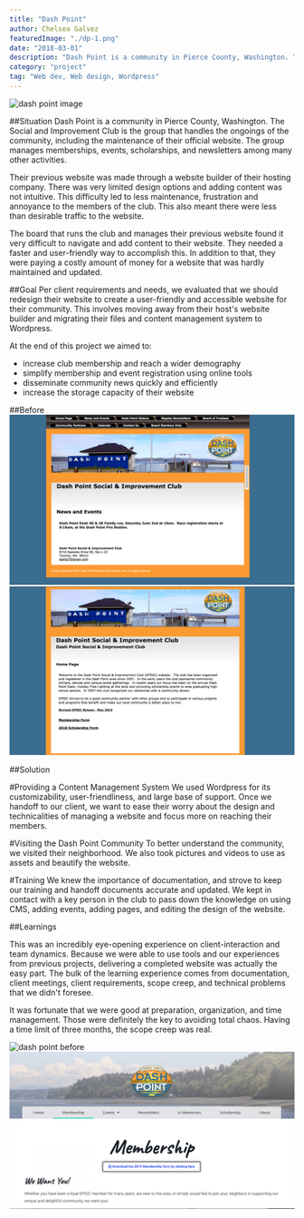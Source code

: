 ```yaml
---
title: "Dash Point"
author: Chelsea Galvez
featuredImage: "./dp-1.png"
date: "2018-03-01"
description: "Dash Point is a community in Pierce County, Washington. This is web redesign and development project using Wordpress as CMS."
category: "project"
tag: "Web dev, Web design, Wordpress"
---
```


![dash point image](./dp-1.png)

##Situation
Dash Point is a community in Pierce County, Washington. The Social and Improvement Club is the group that handles the ongoings of the community, including the maintenance of their official website. The group manages memberships, events, scholarships, and newsletters among many other activities.

Their previous website was made through a website builder of their hosting company. There was very limited design options and adding content was not intuitive. This difficulty led to less maintenance, frustration and annoyance to the members of the club. This also meant there were less than desirable traffic to the website.

The board that runs the club and manages their previous website found it very difficult to navigate and add content to their website. They needed a faster and user-friendly way to accomplish this. In addition to that, they were paying a costly amount of money for a website that was hardly maintained and updated.

##Goal
Per client requirements and needs, we evaluated that we should redesign their website to create a user-friendly and accessible website for their community. This involves moving away from their host's website builder and migrating their files and content management system to Wordpress.

At the end of this project we aimed to:

- increase club membership and reach a wider demography
- simplify membership and event registration using online tools
- disseminate community news quickly and efficiently
- increase the storage capacity of their website

##Before
![dash point before](./dp-3.png)
![dash point before](./dp-4.png)

##Solution

#Providing a Content Management System
We used Wordpress for its customizability, user-friendliness, and large base of support. Once we handoff to our client, we want to ease their worry about the design and technicalities of managing a website and focus more on reaching their members.

#Visiting the Dash Point Community
To better understand the community, we visited their neighborhood. We also took pictures and videos to use as assets and beautify the website.

#Training
We knew the importance of documentation, and strove to keep our training and handoff documents accurate and updated. We kept in contact with a key person in the club to pass down the knowledge on using CMS, adding events, adding pages, and editing the design of the website.

##Learnings

This was an incredibly eye-opening experience on client-interaction and team dynamics. Because we were able to use tools and our experiences from previous projects, delivering a completed website was actually the easy part. The bulk of the learning experience comes from documentation, client meetings, client requirements, scope creep, and technical problems that we didn't foresee.

It was fortunate that we were good at preparation, organization, and time management. Those were definitely the key to avoiding total chaos. Having a time limit of three months, the scope creep was real.

![dash point before](./dp-1.png)
![dash point before](./dp-2.png)
